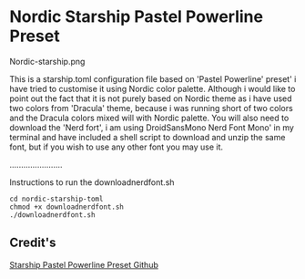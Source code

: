 # Nordic Starship Pastel Powerline Preset

Nordic-starship.png

This is a starship.toml configuration file based on 'Pastel Powerline' preset' i have tried to customise it using Nordic color palette.
Although i would like to point out the fact that it is not purely based on Nordic theme as i have used two colors from 'Dracula' theme, because i was running short of two colors and the Dracula colors mixed will with Nordic palette.
You will also need to download the 'Nerd fort', i am using DroidSansMono Nerd Font Mono' in my terminal and have included a shell script to download and unzip the same font, but if you wish to use any other font you may use it.

.......................

Instructions to run the downloadnerdfont.sh
```
cd nordic-starship-toml 
chmod +x downloadnerdfont.sh 
./downloadnerdfont.sh
```

## Credit's

[Starship Pastel Powerline Preset Github](https://github.com/starship/starship/edit/master/docs/presets/pastel-powerline.md)
